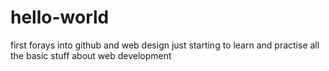 # hello-world
first forays into github and web design
just starting to learn and practise all the basic stuff about web development
